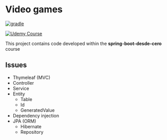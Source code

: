 # Video games

[![gradle](https://img.shields.io/badge/gradle-v6.9-yellow.svg)](https://gradle.org/install/)

[![Udemy Course][udemy-image]][udemy-url]

This project contains code developed within the **spring-boot-desde-cero** course

## Issues
- Thymeleaf (MVC)
- Controller
- Service
- Entity
  - Table
  - Id
  - GeneratedValue
- Dependency injection
- JPA (ORM)
  - Hibernate
  - Repository

<!-- Markdown links -->
[udemy-image]: https://img.shields.io/badge/Udemy-EC5252?style=for-the-badge&logo=Udemy&logoColor=white
[udemy-url]: https://www.udemy.com/course/spring-boot-desde-cero
